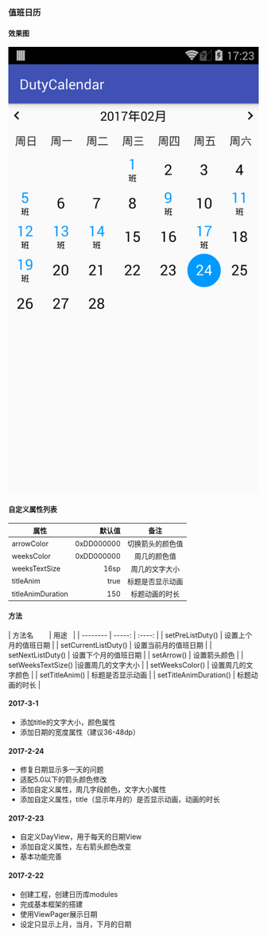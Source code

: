 ### 值班日历

#### 效果图
![效果图](./image/device-2017-02-24-172341.png)


#### 自定义属性列表
| 属性        | 默认值   |  备注  |
| --------   | -----:  | :----:  |
| arrowColor     |0xDD000000 |   切换箭头的颜色值     |
| weeksColor        |   0xDD000000   |   周几的颜色值   |
| weeksTextSize        |    16sp    |  周几的文字大小  |
| titleAnim        |   true   |   标题是否显示动画   |
| titleAnimDuration        |    150    |  标题动画的时长  |

#### 方法
| 方法名        | 用途   | 
| --------   |  -----:  | :----:  |
| setPreListDuty() | 设置上个月的值班日期 |
| setCurrentListDuty() | 设置当前月的值班日期 |
| setNextListDuty() | 设置下个月的值班日期 |
| setArrow() | 设置箭头颜色 |
| setWeeksTextSize() |设置周几的文字大小 |
| setWeeksColor() | 设置周几的文字颜色 |
| setTitleAnim() | 标题是否显示动画 |
| setTitleAnimDuration() | 标题动画的时长 |

#### 2017-3-1
* 添加title的文字大小，颜色属性
* 添加日期的宽度属性（建议36-48dp）

#### 2017-2-24
* 修复日期显示多一天的问题
* 适配5.0以下的箭头颜色修改
* 添加自定义属性，周几字段颜色，文字大小属性
* 添加自定义属性，title（显示年月的）是否显示动画，动画的时长

#### 2017-2-23
* 自定义DayView，用于每天的日期View
* 添加自定义属性，左右箭头颜色改变
* 基本功能完善

#### 2017-2-22
* 创建工程，创建日历库modules
* 完成基本框架的搭建
* 使用ViewPager展示日期
* 设定只显示上月，当月，下月的日期

